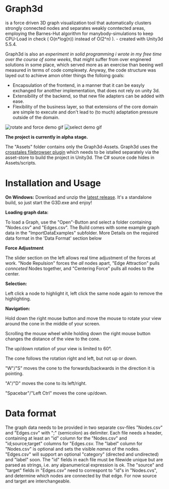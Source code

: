 # Graph3d
is a force driven 3D graph visualization tool that automatically clusters strongly connected nodes and separates weakly conntected areas, employing the Barnes-Hut algorithm for manybody-simulations to keep CPU-Load in check ( O(n\*log(n)) instead of O(2^n) ). - created with Unity3d 5.5.4.

Graph3d is also an *experiment in solid programming i wrote in my free time over the course of some weeks*, that might suffer from over enginered solutions in some place, which served more as an exercise than beeing well measured in terms of code complexety. Anyway, the code structure was layed out to achieve  amon ohter things the folloing goals:
 * Encapsulation of the frontend, in a manner that it can be easyly exchanged for anotther implementation, that does not rely on unity 3d.
 * Extensibility of the backend, so that new file adapters can be added with ease.
 * Flexibility of the business layer, so that extensions of the core domain are simple to execute and don't lead to (to much) adaptation pressure outside of the domain. 

![rotate and force demo gif](https://github.com/JanMMeyer/G3DDemos/blob/master/g3ddemorotatesmall.gif)
![select demo gif](https://github.com/JanMMeyer/G3DDemos/blob/master/g3ddemoselectsmall.gif)

<b>The project is currently in alpha stage.</b>

The "Assets" folder contains only the Graph3d-Assets. Graph3d uses the [crosstales filebrowser plugin](https://goo.gl/GCmzrU) which needs to be istalled separately via the asset-store to build the project in Unity3d. The C# source code hides in Assets/scripts.

# Installation and Usage

<b>On Windows:</b>
Download and unzip the [latest release](https://github.com/JanMMeyer/Graph3d/releases/latest). It's a standalone build, so just start the G3D.exe and enjoy!

<b>Loading graph data:</b>

To load a Graph, use the "Open"-Button and select a folder containing "Nodes.csv" and "Edges.csv".
The Build comes with some example graph data in the "ImportDataExamples" subfolder. More Details on the required data format in the 'Data Format' section below

<b>Force Adjustment</b>

The slider section on the left allows real time adjustment of the forces at work. "Node Repulsion" forces the *all* nodes apart, "Edge Attraction" pulls *connceted* Nodes together, and "Centering Force" pulls all nodes to the center.

<b>Selection:</b>

Left click a node to highlight it, left click the same node again to remove the highlighting.
 
<b>Navigation:</b>

Hold down the right mouse button and move the mouse to rotate your view around the cone in the middle of your screen.

Scrolling the mouse wheel while holding down the right mouse button changes the distance of the view to the cone.

The up/down rotation of your view is limited to 60°.

The cone follows the rotation right and left, but not up or down.

"W"/"S" moves the cone to the forwards/backwards in the direction it is pointing.

"A"/"D" moves the cone to its left/right.

"Spacebar"/"Left Ctrl" moves the cone up/down.

# Data format

The graph data needs to be provided in two separate csv-files "Nodes.csv" and "Edges.csv" with ";" (semicolon) as delimiter. Each file needs a header, containing at least an "id" column for the "Nodes.csv" and "id;source;target" columns for "Edges.csv. The "label" column for "Nodes.csv" is optional and sets the visible *names* of the nodes. "Edges.csv" will support an optional "category"  (directed and undirected) and "label" soon.
The "id" fields in each file must be filewide unique but are parsed as strings, i.e. any alpanumerical expression is ok.
The "source" and "target" fields in "Edges.csv" need to correspont to "id"s in "Nodes.cvs", and determine which nodes are connected by that edge. For now source and target are interchangeable.

